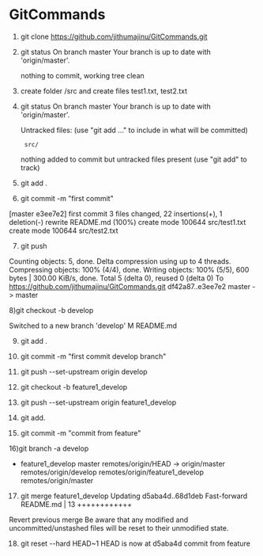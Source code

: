 # GitCommands

1) git clone https://github.com/jithumajinu/GitCommands.git

2) git status
    On branch master
    Your branch is up to date with 'origin/master'.

    nothing to commit, working tree clean

3) create folder /src  and create files test1.txt, test2.txt

4) git status
   On branch master
   Your branch is up to date with 'origin/master'.

   Untracked files:
  (use "git add <file>..." to include in what will be committed)

        src/

   nothing added to commit but untracked files present (use "git add" to track)
5) git add .

6) git commit -m "first commit" 

 [master e3ee7e2] first commit
 3 files changed, 22 insertions(+), 1 deletion(-)
 rewrite README.md (100%)
 create mode 100644 src/test1.txt
 create mode 100644 src/test2.txt

7) git push

  Counting objects: 5, done.
  Delta compression using up to 4 threads.
  Compressing objects: 100% (4/4), done.
  Writing objects: 100% (5/5), 600 bytes | 300.00 KiB/s, done.
  Total 5 (delta 0), reused 0 (delta 0)
  To https://github.com/jithumajinu/GitCommands.git
   df42a87..e3ee7e2  master -> master
   
   
8)git checkout -b develop

Switched to a new branch 'develop'
M       README.md


9) git add .

10) git commit -m "first commit develop branch"

11) git push --set-upstream origin develop

12) git checkout -b feature1_develop

13) git push --set-upstream origin feature1_develop

14) git add.

15) git commit -m "commit from feature"

16)git branch -a
  develop
* feature1_develop
  master
  remotes/origin/HEAD -> origin/master
  remotes/origin/develop
  remotes/origin/feature1_develop
  remotes/origin/master

  
17) git merge feature1_develop
Updating d5aba4d..68d1deb
Fast-forward
 README.md | 13 ++++++++++++


 
 Revert previous merge
 Be aware that any modified and uncommitted/unstashed files will be reset to their unmodified state.

18) git reset --hard HEAD~1
HEAD is now at d5aba4d commit from feature



  







   

 